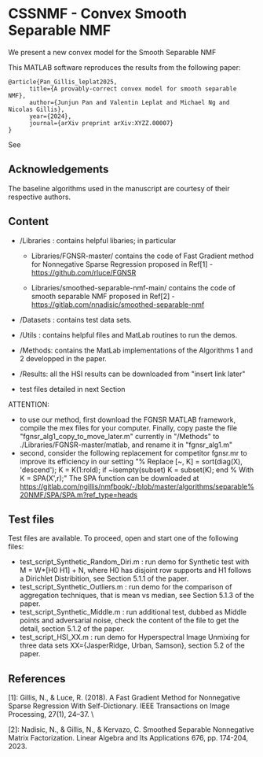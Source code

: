 # CSSNMF - Convex Smooth Separable NMF
We present a new convex model for the Smooth Separable NMF

This MATLAB software reproduces the results from the following paper:

```
@article{Pan_Gillis_leplat2025,
      title={A provably-correct convex model for smooth separable NMF}, 
      author={Junjun Pan and Valentin Leplat and Michael Ng and Nicolas Gillis},
      year={2024},
      journal={arXiv preprint arXiv:XYZZ.00007} 
}
```
See <INSERT ADDRESS> 

## Acknowledgements

The baseline algorithms used in the manuscript are courtesy of their respective authors.


## Content
 
 - /Libraries : contains helpful libaries; in particular
   - Libraries/FGNSR-master/ contains the code of Fast Gradient method for Nonnegative Sparse Regression proposed in Ref[1] - https://github.com/rluce/FGNSR

   - Libraries/smoothed-separable-nmf-main/ contains the code of smooth separable NMF proposed in Ref[2] -  https://gitlab.com/nnadisic/smoothed-separable-nmf
 
 - /Datasets : contains test data sets.

 - /Utils : contains helpful files and MatLab routines to run the demos.
   
 - /Methods: contains the MatLab implementations of the Algorithms 1 and 2 developped in the paper.
 - /Results: all the HSI results can be downloaded from "insert link later"

 - test files detailed in next Section

ATTENTION: 
 - to use our method, first download the FGNSR MATLAB framework, compile the mex files for your computer. Finally, copy paste the file "fgnsr_alg1_copy_to_move_later.m" currently in "/Methods" to ./Libraries/FGNSR-master/matlab, and rename it in "fgnsr_alg1.m"
 - second, consider the following replacement for competitor fgnsr.mr to improve its efficiency in our setting
      "% Replace
      [~, K] = sort(diag(X), 'descend');
      K = K(1:rold);
      if ~isempty(subset)
          K = subset(K);
      end
      % With 
      K = SPA(X',r);"
The SPA function can be downloaded at https://gitlab.com/ngillis/nmfbook/-/blob/master/algorithms/separable%20NMF/SPA/SPA.m?ref_type=heads
   
## Test files
 
 Test files are available. To proceed, open and start one of the following files:
 
- test_script_Synthetic_Random_Diri.m : run demo for Synthetic test with M = W*[H0 H1] + N, where H0 has disjoint row supports and H1 follows a Dirichlet Distribition, see Section 5.1.1 of the paper. 
- test_script_Synthetic_Outliers.m : run demo for the comparison of aggregation techniques, that is mean vs median, see Section 5.1.3 of the paper. 
- test_script_Synthetic_Middle.m : run additional test, dubbed as Middle points and adversarial noise, check the content of the file to get the detail, section 5.1.2 of the paper.
- test_script_HSI_XX.m : run demo for Hyperspectral Image Unmixing for three data sets XX={JasperRidge, Urban, Samson}, section 5.2 of the paper.

## References

[1]: Gillis, N., & Luce, R. (2018). A Fast Gradient Method for Nonnegative Sparse Regression With Self-Dictionary. IEEE Transactions on Image Processing, 27(1), 24–37. \

[2]: Nadisic, N., &  Gillis, N., & Kervazo, C. Smoothed Separable Nonnegative Matrix Factorization. Linear Algebra and Its Applications 676, pp. 174-204, 2023. 
